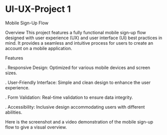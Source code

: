 # UI-UX-Project 1

Mobile Sign-Up Flow


Overview
This project features a fully functional mobile sign-up flow designed with user experience (UX) and user interface (UI) best practices in mind. It provides a seamless and intuitive process for users to create an account on a mobile application.

Features

. Responsive Design: Optimized for various mobile devices and screen sizes.

. User-Friendly Interface: Simple and clean design to enhance the user experience.

. Form Validation: Real-time validation to ensure data integrity.

. Accessibility: Inclusive design accommodating users with different abilities.

Here is the screenshot and a video demonstration of the mobile sign-up flow to give a visual overview.

